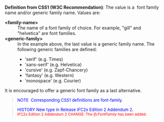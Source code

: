 **Definition
from CSS1 (W3C
Recommendation)**: The value is a&nbsp; font family name and/or generic family name. Values are:

<dl>
  <dt><strong>&lt;family-name&gt;</strong>
  </dt>
  <dd>The name of a font family of
choice. For example, "gill"
and "helvetica" are font families.
  </dd>
  <dt><strong>&lt;generic-family&gt;</strong>
  </dt>
  <dd>In the example above, the
last value is a generic family name. The
following generic families are defined:
    <ul>
      <li>'serif' (e.g. Times)
      </li>
      <li>'sans-serif' (e.g.
Helvetica)
      </li>
      <li>'cursive' (e.g.
Zapf-Chancery)
      </li>
      <li>'fantasy' (e.g. Western)
      </li>
      <li>'monospace' (e.g.
Courier)
      </li>
    </ul>
  </dd>
</dl>It is encouraged to offer a generic font family as a last alternative.

> <font color="#0000ff" size="-1">NOTE&nbsp;
Corresponding CSS1 definitions are font-family.</font>
> 


> <font size="-1"><font color="#0000ff">HISTORY
New type in
Release IFC2x
Edition 2 Addendum 2.</font></font>  
> <font color="#ff0000"><small>IFC2x
Edition 2 Addendum 2 CHANGE: The <i>IfcFontFamily</i>
has been added.</small></font>
>